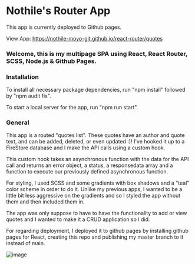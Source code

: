 # Nothile's Router App

This app is currently deployed to Github pages.

View App: https://nothile-moyo-git.github.io/react-router/quotes 

### Welcome, this is my multipage SPA using React, React Router, SCSS, Node.js & Github Pages.

### Installation
To install all necessary package dependencies, run "npm install" followed by "npm audit fix".

To start a local server for the app, run "npm run start".

### General
This app is a routed "quotes list". These quotes have an author and quote text, and can be added, deleted, or even updated :)! I've hooked it up to a FireStore database and I make the API calls using a custom hook.

This custom hook takes an asynchronous function with the data for the API call and returns an error object, a status, a responsedata array and a function to execute our previously defined asynchronous function. 

For styling, I used SCSS and some gradients with box shadows and a "teal" color scheme in order to do it. Unlike my previous apps, I wanted to be a little bit less aggressive on the gradients and so I styled the app without them and then included them in.

The app was only suppose to have to have the functionality to add or view quotes and I wanted to make it a CRUD application so I did.

For regarding deployment, I deployed it to github pages by installing github pages for React, creating this repo and publishing my master branch to it instead of main.

![image](https://user-images.githubusercontent.com/15236959/188316791-1af96a64-1d7f-4de6-a96f-55f8777115f9.png)

